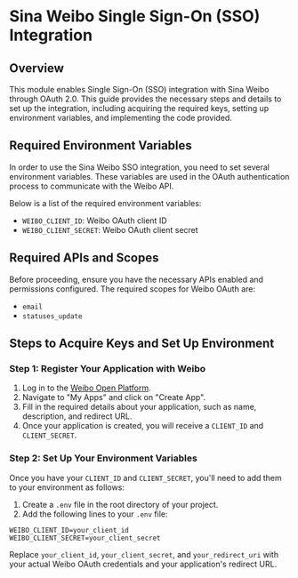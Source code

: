 # Sina Weibo Single Sign-On (SSO) Integration

## Overview

This module enables Single Sign-On (SSO) integration with Sina Weibo through OAuth 2.0. This guide provides the necessary steps and details to set up the integration, including acquiring the required keys, setting up environment variables, and implementing the code provided.

## Required Environment Variables

In order to use the Sina Weibo SSO integration, you need to set several environment variables. These variables are used in the OAuth authentication process to communicate with the Weibo API.

Below is a list of the required environment variables:

- `WEIBO_CLIENT_ID`: Weibo OAuth client ID
- `WEIBO_CLIENT_SECRET`: Weibo OAuth client secret

## Required APIs and Scopes

Before proceeding, ensure you have the necessary APIs enabled and permissions configured. The required scopes for Weibo OAuth are:

- `email`
- `statuses_update`

## Steps to Acquire Keys and Set Up Environment

### Step 1: Register Your Application with Weibo

1. Log in to the [Weibo Open Platform](https://open.weibo.com/).
2. Navigate to "My Apps" and click on "Create App".
3. Fill in the required details about your application, such as name, description, and redirect URL.
4. Once your application is created, you will receive a `CLIENT_ID` and `CLIENT_SECRET`.

### Step 2: Set Up Your Environment Variables

Once you have your `CLIENT_ID` and `CLIENT_SECRET`, you'll need to add them to your environment as follows:

1. Create a `.env` file in the root directory of your project.
2. Add the following lines to your `.env` file:

```env
WEIBO_CLIENT_ID=your_client_id
WEIBO_CLIENT_SECRET=your_client_secret
```

Replace `your_client_id`, `your_client_secret`, and `your_redirect_uri` with your actual Weibo OAuth credentials and your application's redirect URL.
